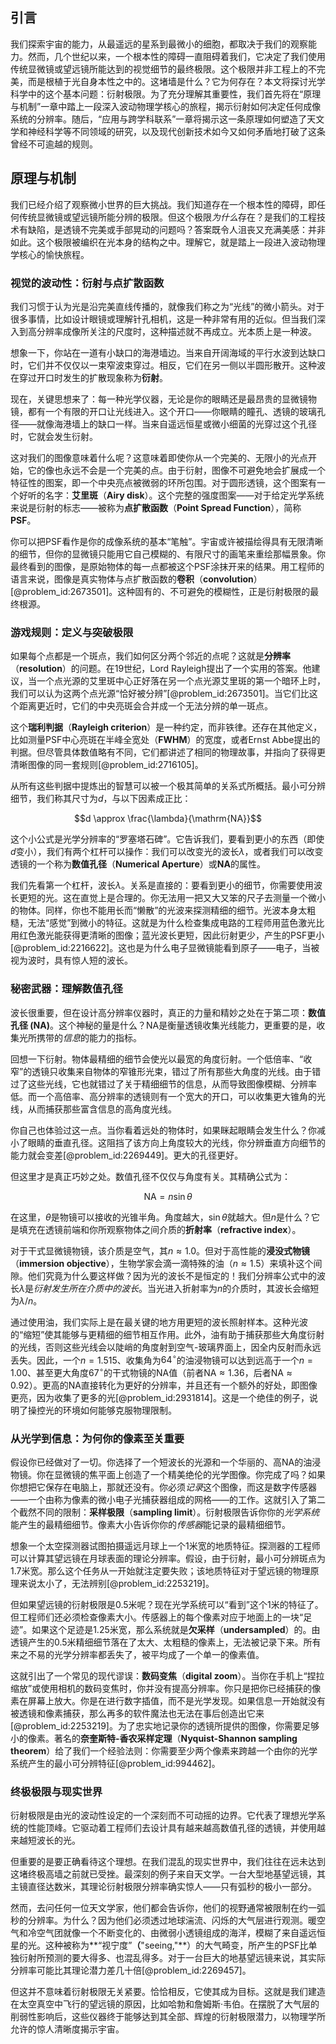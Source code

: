 ## 引言
我们探索宇宙的能力，从最遥远的星系到最微小的细胞，都取决于我们的观察能力。然而，几个世纪以来，一个根本性的障碍一直阻碍着我们，它决定了我们使用传统显微镜或望远镜所能达到的视觉细节的最终极限。这个极限并非工程上的不完美，而是根植于光自身本性之中的。这堵墙是什么？它为何存在？本文将探讨光学科学中的这个基本问题：衍射极限。为了充分理解其重要性，我们首先将在“原理与机制”一章中踏上一段深入波动物理学核心的旅程，揭示衍射如何决定任何成像系统的分辨率。随后，“应用与跨学科联系”一章将揭示这一条原理如何塑造了天文学和神经科学等不同领域的研究，以及现代创新技术如今又如何矛盾地打破了这条曾经不可逾越的规则。

## 原理与机制

我们已经介绍了观察微小世界的巨大挑战。我们知道存在一个根本性的障碍，即任何传统显微镜或望远镜所能分辨的极限。但这个极限*为什么*存在？是我们的工程技术有缺陷，是透镜不完美或手部晃动的问题吗？答案既令人沮丧又充满美感：并非如此。这个极限被编织在光本身的结构之中。理解它，就是踏上一段进入波动物理学核心的愉快旅程。

### 视觉的波动性：衍射与点扩散函数

我们习惯于认为光是沿完美直线传播的，就像我们称之为“光线”的微小箭头。对于很多事情，比如设计眼镜或理解针孔相机，这是一种非常有用的近似。但当我们深入到高分辨率成像所关注的尺度时，这种描述就不再成立。光本质上是一种波。

想象一下，你站在一道有小缺口的海港墙边。当来自开阔海域的平行水波到达缺口时，它们并不仅仅以一束窄波束穿过。相反，它们在另一侧以半圆形散开。这种波在穿过开口时发生的扩散现象称为**衍射**。

现在，关键思想来了：每一种光学仪器，无论是你的眼睛还是最昂贵的显微镜物镜，都有一个有限的开口让光线进入。这个开口——你眼睛的瞳孔、透镜的玻璃孔径——就像海港墙上的缺口一样。当来自遥远恒星或微小细菌的光穿过这个孔径时，它就会发生衍射。

这对我们的图像意味着什么呢？这意味着即使你从一个完美的、无限小的光点开始，它的像也永远不会是一个完美的点。由于衍射，图像不可避免地会扩展成一个特征性的图案，即一个中央亮点被微弱的环所包围。对于圆形透镜，这个图案有一个好听的名字：**艾里斑**（**Airy disk**）。这个完整的强度图案——对于给定光学系统来说是衍射的标志——被称为**点扩散函数**（**Point Spread Function**），简称**PSF**。

你可以把PSF看作是你的成像系统的基本“笔触”。宇宙或许被描绘得具有无限清晰的细节，但你的显微镜只能用它自己模糊的、有限尺寸的画笔来重绘那幅景象。你最终看到的图像，是原始物体的每一点都被这个PSF涂抹开来的结果。用工程师的语言来说，图像是真实物体与点扩散函数的**卷积**（**convolution**）[@problem_id:2673501]。这种固有的、不可避免的模糊性，正是衍射极限的最终根源。

### 游戏规则：定义与突破极限

如果每个点都是一个斑点，我们如何区分两个邻近的点呢？这就是**分辨率**（**resolution**）的问题。在19世纪，Lord Rayleigh提出了一个实用的答案。他建议，当一个点光源的艾里斑中心正好落在另一个点光源艾里斑的第一个暗环上时，我们可以认为这两个点光源“恰好被分辨”[@problem_id:2673501]。当它们比这个距离更近时，它们的中央亮斑会合并成一个无法分辨的单一斑点。

这个**瑞利判据**（**Rayleigh criterion**）是一种约定，而非铁律。还存在其他定义，比如测量PSF中心亮斑在半峰全宽处（**FWHM**）的宽度，或者Ernst Abbe提出的判据。但尽管具体数值略有不同，它们都讲述了相同的物理故事，并指向了获得更清晰图像的同一套规则[@problem_id:2716105]。

从所有这些判据中提炼出的智慧可以被一个极其简单的关系式所概括。最小可分辨细节，我们称其尺寸为$d$，与以下因素成正比：

$$d \approx \frac{\lambda}{\mathrm{NA}}$$

这个小公式是光学分辨率的“罗塞塔石碑”。它告诉我们，要看到更小的东西（即使$d$变小），我们有两个杠杆可以操作：我们可以改变光的波长$\lambda$，或者我们可以改变透镜的一个称为**数值孔径**（**Numerical Aperture**）或**NA**的属性。

我们先看第一个杠杆，波长$\lambda$。关系是直接的：要看到更小的细节，你需要使用波长更短的光。这在直觉上是合理的。你无法用一把又大又笨的尺子去测量一个微小的物体。同样，你也不能用长而“懒散”的光波来探测精细的细节。光波本身太粗糙，无法“感觉”到微小的特征。这就是为什么检查集成电路的工程师用蓝色激光比用红色激光能获得更清晰的图像；蓝光波长更短，因此衍射更少，产生的PSF更小[@problem_id:2216622]。这也是为什么电子显微镜能看到原子——电子，当被视为波时，具有惊人短的波长。

### 秘密武器：理解数值孔径

波长很重要，但在设计高分辨率仪器时，真正的力量和精妙之处在于第二项：**数值孔径 (NA)**。这个神秘的量是什么？NA是衡量透镜收集光线能力，更重要的是，收集光所携带的*信息*的能力的指标。

回想一下衍射。物体最精细的细节会使光以最宽的角度衍射。一个低倍率、“收窄”的透镜只收集来自物体的窄锥形光束，错过了所有那些大角度的光线。由于错过了这些光线，它也就错过了关于精细细节的信息，从而导致图像模糊、分辨率低。而一个高倍率、高分辨率的透镜则有一个宽大的开口，可以收集更大锥角的光线，从而捕获那些富含信息的高角度光线。

你自己也体验过这一点。当你看着远处的物体时，如果眯起眼睛会发生什么？你减小了眼睛的垂直孔径。这阻挡了该方向上角度较大的光线，你分辨垂直方向细节的能力就会变差[@problem_id:2269449]。更大的孔径更好。

但这里才是真正巧妙之处。数值孔径不仅仅与角度有关。其精确公式为：

$$\mathrm{NA} = n \sin\theta$$

在这里，$\theta$是物镜可以接收的光锥半角。角度越大，$\sin\theta$就越大。但$n$是什么？它是填充在透镜前端和你所观察物体之间介质的**折射率**（**refractive index**）。

对于干式显微镜物镜，该介质是空气，其$n \approx 1.0$。但对于高性能的**浸没式物镜**（**immersion objective**），生物学家会滴一滴特殊的油（$n \approx 1.5$）来填补这个间隙。他们究竟为什么要这样做？因为光的波长不是恒定的！我们分辨率公式中的波长$\lambda$是*衍射发生所在介质中的波长*。当光进入折射率为$n$的介质时，其波长会缩短为$\lambda / n$。

通过使用油，我们实际上是在最关键的地方用更短的波长照射样本。这种光波的“缩短”使其能够与更精细的细节相互作用。此外，油有助于捕获那些大角度衍射的光线，否则这些光线会以陡峭的角度射到空气-玻璃界面上，因全内反射而永远丢失。因此，一个$n=1.515$、收集角为$64^\circ$的油浸物镜可以达到远高于一个$n=1.00$、甚至更大角度$67^\circ$的干式物镜的NA值（前者$\mathrm{NA} \approx 1.36$，后者$\mathrm{NA} \approx 0.92$）。更高的NA直接转化为更好的分辨率，并且还有一个额外的好处，即图像更亮，因为收集了更多的光[@problem_id:2931814]。这是一个绝佳的例子，说明了操控光的环境如何能够克服物理限制。

### 从光学到信息：为何你的像素至关重要

假设你已经做对了一切。你选择了一个短波长的光源和一个华丽的、高NA的油浸物镜。你在显微镜的焦平面上创造了一个精美绝伦的光学图像。你完成了吗？如果你想把它保存在电脑上，那就还没有。你必须*记录*这个图像，而这是数字传感器——一个由称为像素的微小电子光捕获器组成的网格——的工作。这就引入了第二个截然不同的限制：**采样极限**（**sampling limit**）。衍射极限告诉你你的*光学系统*能产生的最精细细节。像素大小告诉你你的*传感器*能记录的最精细细节。

想象一个太空探测器试图拍摄遥远月球上一个1米宽的地质特征。探测器的工程师可以计算其望远镜在月球表面的理论分辨率。假设，由于衍射，最小可分辨斑点为1.7米宽。那么这个任务从一开始就注定要失败；该地质特征对于望远镜的物理原理来说太小了，无法辨别[@problem_id:2253219]。

但如果望远镜的衍射极限是0.5米呢？现在光学系统可以“看到”这个1米的特征了。但工程师们还必须检查像素大小。传感器上的每个像素对应于地面上的一块“足迹”。如果这个足迹是1.25米宽，那么系统就是**欠采样**（**undersampled**）的。由透镜产生的0.5米精细细节落在了太大、太粗糙的像素上，无法被记录下来。所有来之不易的光学分辨率都丢失了，被平均成了一个单一的像素值。

这就引出了一个常见的现代谬误：**数码变焦**（**digital zoom**）。当你在手机上“捏拉缩放”或使用相机的数码变焦时，你并没有提高分辨率。你只是把你已经捕获的像素在屏幕上放大。你是在进行数字插值，而不是光学发现。如果信息一开始就没有被透镜和像素捕获，那么再多的软件魔法也无法在事后创造出它来[@problem_id:2253219]。为了忠实地记录你的透镜所提供的图像，你需要足够小的像素。著名的**奈奎斯特-香农采样定理**（**Nyquist-Shannon sampling theorem**）给了我们一个经验法则：你需要至少两个像素来跨越一个由你的光学系统产生的最小可分辨特征[@problem_id:994462]。

### 终极极限与现实世界

衍射极限是由光的波动性设定的一个深刻而不可动摇的边界。它代表了理想光学系统的性能顶峰。它驱动着工程师们去设计具有越来越高数值孔径的透镜，并使用越来越短波长的光。

但重要的是要正确看待这个理想。在我们混乱的现实世界中，我们往往在远未达到这堵终极高墙之前就已受挫。最深刻的例子来自天文学。一台大型地基望远镜，其主镜直径达数米，其理论衍射极限分辨率确实惊人——只有弧秒的极小一部分。

然而，去问任何一位天文学家，他们都会告诉你，他们的视野通常被限制在约一弧秒的分辨率。为什么？因为他们必须透过地球湍流、闪烁的大气层进行观测。暖空气和冷空气团就像一个不断变化的、由微弱小透镜组成的海洋，模糊了来自遥远恒星的光。这种被称为**“视宁度”**（**"seeing,"**）的大气畸变，所产生的PSF比单独衍射所预测的要大得多、也混乱得多。对于一台巨大的地基望远镜来说，其实际分辨率可能比其理论潜力差几十倍[@problem_id:2269457]。

但这并不意味着衍射极限无关紧要。恰恰相反，它使其成为目标。这就是我们建造在太空真空中飞行的望远镜的原因，比如哈勃和詹姆斯·韦伯。在摆脱了大气层的削弱性影响后，这些仪器终于能够达到其全部、辉煌的衍射极限潜力，以物理学所允许的惊人清晰度揭示宇宙。

